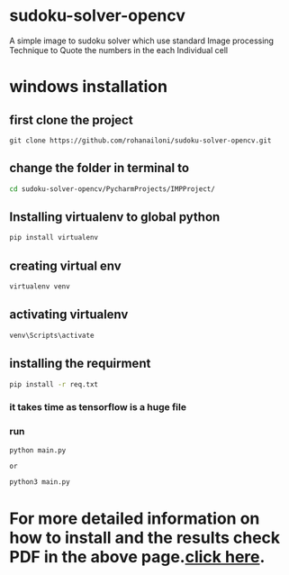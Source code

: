 # sudoku-solver-opencv
A simple image to sudoku solver which use standard Image processing Technique to Quote the numbers in the each Individual cell

# windows installation
## first clone the project 
```
git clone https://github.com/rohanailoni/sudoku-solver-opencv.git
```
## change the folder in terminal to 
```bash
cd sudoku-solver-opencv/PycharmProjects/IMPProject/
```
## Installing virtualenv to global python
```bash
pip install virtualenv
```
## creating virtual env
```bash
virtualenv venv
```
## activating virtualenv
```bash
venv\Scripts\activate
```
## installing the requirment 
```bash
pip install -r req.txt
```
### it takes time as tensorflow is a huge file
### run
```bash
python main.py
```
`or`
```bash
python3 main.py
```




# For more detailed information on how to install and the results check PDF in the above page.[click here](https://github.com/rohanailoni/sudoku-solver-opencv/blob/main/19BCE2086_VL2021220104449_PE003.pdf).
